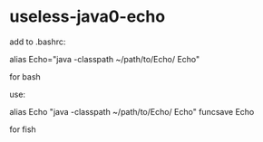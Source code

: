 # useless-java0-echo

add to .bashrc:

alias Echo="java -classpath ~/path/to/Echo/ Echo"

for bash

use:

alias Echo "java -classpath ~/path/to/Echo/ Echo"
funcsave Echo

for fish
